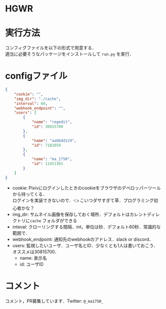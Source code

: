 # HGWR

# 実行方法
コンフィグファイルを以下の形式で用意する．  
適当に必要そうなパッケージをインストールして `run.py` を実行．


# configファイル
```json
{
    "cookie": "",
    "img_dir": "./cache",
    "interval": 60,
    "webhook_endpoint": "",
    "users": [
        {
            "name": "regedit",
            "id": 30815700
        },
        {
            "name": "aabbdd129",
            "id": 7181059
        },
        {
            "name": "ma_1750",
            "id": 11451301
        }
    ]
}
```

- cookie: Pixivにログインしたときのcookieをブラウザのデベロッパーツールから持ってくる．  
          ログインを実装できないので．👈 こいつダサすぎて草．プログラミング初心者かな？
- img_dir: サムネイル画像を保存しておく場所．デフォルトはカレントディレクトリに`cache` フォルダができる
- inteval: クローリングする間隔．int，単位は秒．デフォルト60秒．常識的な範囲で．
- webhook_endpoint: 通知先のwebhookのアドレス．slack or discord．
- users: 監視したいユーザ．ユーザ名とID．少なくとも1人は書いておこう．オススメは30815700．
    - name: 表示名
    - id: ユーザID


# コメント
コメント，PR募集しています．Twitter: `@_ma1750_`